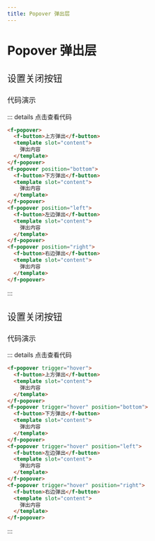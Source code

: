 ```yaml
---
title: Popover 弹出层
---
```


# Popover 弹出层

<h2 style="font-weight:normal">设置关闭按钮</h2>

<ClientOnly>

<popover-demos></popover-demos>

</ClientOnly>

<h3 style="font-weight:normal">代码演示</h3>

::: details 点击查看代码

```html
<f-popover>
  <f-button>上方弹出</f-button>
  <template slot="content">
    弹出内容
  </template>
</f-popover>
<f-popover position="bottom">
  <f-button>下方弹出</f-button>
  <template slot="content">
    弹出内容
  </template>
</f-popover>
<f-popover position="left">
  <f-button>左边弹出</f-button>
  <template slot="content">
    弹出内容
  </template>
</f-popover>
<f-popover position="right">
  <f-button>右边弹出</f-button>
  <template slot="content">
    弹出内容
  </template>
</f-popover>
```

:::
<br/>

<h2 style="font-weight:normal">设置关闭按钮</h2>

<ClientOnly>

<popover-hover-demos></popover-hover-demos>

</ClientOnly>

<h3 style="font-weight:normal">代码演示</h3>

::: details 点击查看代码

```html
<f-popover trigger="hover">
  <f-button>上方弹出</f-button>
  <template slot="content">
    弹出内容
  </template>
</f-popover>
<f-popover trigger="hover" position="bottom">
  <f-button>下方弹出</f-button>
  <template slot="content">
    弹出内容
  </template>
</f-popover>
<f-popover trigger="hover" position="left">
  <f-button>左边弹出</f-button>
  <template slot="content">
    弹出内容
  </template>
</f-popover>
<f-popover trigger="hover" position="right">
  <f-button>右边弹出</f-button>
  <template slot="content">
    弹出内容
  </template>
</f-popover>
```

:::
